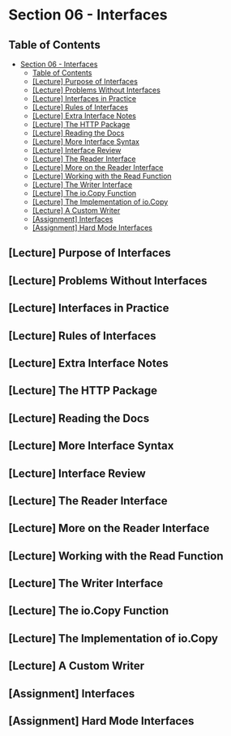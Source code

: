 # Section 06 - Interfaces

## Table of Contents

- [Section 06 - Interfaces](#section-06---interfaces)
  - [Table of Contents](#table-of-contents)
  - [[Lecture] Purpose of Interfaces](#lecture-purpose-of-interfaces)
  - [[Lecture] Problems Without Interfaces](#lecture-problems-without-interfaces)
  - [[Lecture] Interfaces in Practice](#lecture-interfaces-in-practice)
  - [[Lecture] Rules of Interfaces](#lecture-rules-of-interfaces)
  - [[Lecture] Extra Interface Notes](#lecture-extra-interface-notes)
  - [[Lecture] The HTTP Package](#lecture-the-http-package)
  - [[Lecture] Reading the Docs](#lecture-reading-the-docs)
  - [[Lecture] More Interface Syntax](#lecture-more-interface-syntax)
  - [[Lecture] Interface Review](#lecture-interface-review)
  - [[Lecture] The Reader Interface](#lecture-the-reader-interface)
  - [[Lecture] More on the Reader Interface](#lecture-more-on-the-reader-interface)
  - [[Lecture] Working with the Read Function](#lecture-working-with-the-read-function)
  - [[Lecture] The Writer Interface](#lecture-the-writer-interface)
  - [[Lecture] The io.Copy Function](#lecture-the-iocopy-function)
  - [[Lecture] The Implementation of io.Copy](#lecture-the-implementation-of-iocopy)
  - [[Lecture] A Custom Writer](#lecture-a-custom-writer)
  - [[Assignment] Interfaces](#assignment-interfaces)
  - [[Assignment] Hard Mode Interfaces](#assignment-hard-mode-interfaces)

## [Lecture] Purpose of Interfaces
## [Lecture] Problems Without Interfaces
## [Lecture] Interfaces in Practice
## [Lecture] Rules of Interfaces
## [Lecture] Extra Interface Notes
## [Lecture] The HTTP Package
## [Lecture] Reading the Docs
## [Lecture] More Interface Syntax
## [Lecture] Interface Review
## [Lecture] The Reader Interface
## [Lecture] More on the Reader Interface
## [Lecture] Working with the Read Function
## [Lecture] The Writer Interface
## [Lecture] The io.Copy Function
## [Lecture] The Implementation of io.Copy
## [Lecture] A Custom Writer
## [Assignment] Interfaces
## [Assignment] Hard Mode Interfaces
